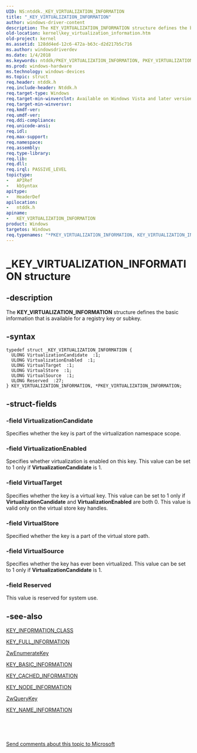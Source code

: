 ```yaml
---
UID: NS:ntddk._KEY_VIRTUALIZATION_INFORMATION
title: "_KEY_VIRTUALIZATION_INFORMATION"
author: windows-driver-content
description: The KEY_VIRTUALIZATION_INFORMATION structure defines the basic information that is available for a registry key or subkey.
old-location: kernel\key_virtualization_information.htm
old-project: kernel
ms.assetid: 128dd4ed-12c6-472a-b63c-d2d217b5c716
ms.author: windowsdriverdev
ms.date: 1/4/2018
ms.keywords: ntddk/PKEY_VIRTUALIZATION_INFORMATION, PKEY_VIRTUALIZATION_INFORMATION, KEY_VIRTUALIZATION_INFORMATION structure [Kernel-Mode Driver Architecture], kstruct_c_00c77a09-ed8d-4a66-9b18-b971c9eab5ce.xml, ntddk/KEY_VIRTUALIZATION_INFORMATION, PKEY_VIRTUALIZATION_INFORMATION structure pointer [Kernel-Mode Driver Architecture], KEY_VIRTUALIZATION_INFORMATION, _KEY_VIRTUALIZATION_INFORMATION, *PKEY_VIRTUALIZATION_INFORMATION, kernel.key_virtualization_information
ms.prod: windows-hardware
ms.technology: windows-devices
ms.topic: struct
req.header: ntddk.h
req.include-header: Ntddk.h
req.target-type: Windows
req.target-min-winverclnt: Available on Windows Vista and later versions of the Windows operating system.
req.target-min-winversvr: 
req.kmdf-ver: 
req.umdf-ver: 
req.ddi-compliance: 
req.unicode-ansi: 
req.idl: 
req.max-support: 
req.namespace: 
req.assembly: 
req.type-library: 
req.lib: 
req.dll: 
req.irql: PASSIVE_LEVEL
topictype:
-	APIRef
-	kbSyntax
apitype:
-	HeaderDef
apilocation:
-	ntddk.h
apiname:
-	KEY_VIRTUALIZATION_INFORMATION
product: Windows
targetos: Windows
req.typenames: "*PKEY_VIRTUALIZATION_INFORMATION, KEY_VIRTUALIZATION_INFORMATION"
---
```


# _KEY_VIRTUALIZATION_INFORMATION structure


## -description


The <b>KEY_VIRTUALIZATION_INFORMATION</b> structure defines the basic information that is available for a registry key or subkey. 


## -syntax


````
typedef struct _KEY_VIRTUALIZATION_INFORMATION {
  ULONG VirtualizationCandidate  :1;
  ULONG VirtualizationEnabled  :1;
  ULONG VirtualTarget  :1;
  ULONG VirtualStore  :1;
  ULONG VirtualSource  :1;
  ULONG Reserved  :27;
} KEY_VIRTUALIZATION_INFORMATION, *PKEY_VIRTUALIZATION_INFORMATION;
````


## -struct-fields




### -field VirtualizationCandidate

Specifies whether the key is part of the virtualization namespace scope.


### -field VirtualizationEnabled

Specifies whether virtualization is enabled on this key. This value can be set to 1 only if <b>VirtualizationCandidate</b> is 1. 


### -field VirtualTarget

Specifies whether the key is a virtual key. This value can be set to 1 only if <b>VirtualizationCandidate</b> and <b>VirtualizationEnabled</b> are both 0. This value is valid only on the virtual store key handles.


### -field VirtualStore

Specified whether the key is a part of the virtual store path.


### -field VirtualSource

Specifies whether the key has ever been virtualized. This value can be set to 1 only if <b>VirtualizationCandidate</b> is 1. 


### -field Reserved

This value is reserved for system use. 


## -see-also

<a href="..\wdm\ne-wdm-_key_information_class.md">KEY_INFORMATION_CLASS</a>

<a href="..\wdm\ns-wdm-_key_full_information.md">KEY_FULL_INFORMATION</a>

<a href="..\wdm\nf-wdm-zwenumeratekey.md">ZwEnumerateKey</a>

<a href="..\wdm\ns-wdm-_key_basic_information.md">KEY_BASIC_INFORMATION</a>

<a href="..\ntddk\ns-ntddk-_key_cached_information.md">KEY_CACHED_INFORMATION</a>

<a href="..\wdm\ns-wdm-_key_node_information.md">KEY_NODE_INFORMATION</a>

<a href="..\wdm\nf-wdm-zwquerykey.md">ZwQueryKey</a>

<a href="..\ntddk\ns-ntddk-_key_name_information.md">KEY_NAME_INFORMATION</a>

 

 

<a href="mailto:wsddocfb@microsoft.com?subject=Documentation%20feedback [kernel\kernel]:%20KEY_VIRTUALIZATION_INFORMATION structure%20 RELEASE:%20(1/4/2018)&amp;body=%0A%0APRIVACY STATEMENT%0A%0AWe use your feedback to improve the documentation. We don't use your email address for any other purpose, and we'll remove your email address from our system after the issue that you're reporting is fixed. While we're working to fix this issue, we might send you an email message to ask for more info. Later, we might also send you an email message to let you know that we've addressed your feedback.%0A%0AFor more info about Microsoft's privacy policy, see http://privacy.microsoft.com/en-us/default.aspx." title="Send comments about this topic to Microsoft">Send comments about this topic to Microsoft</a>

